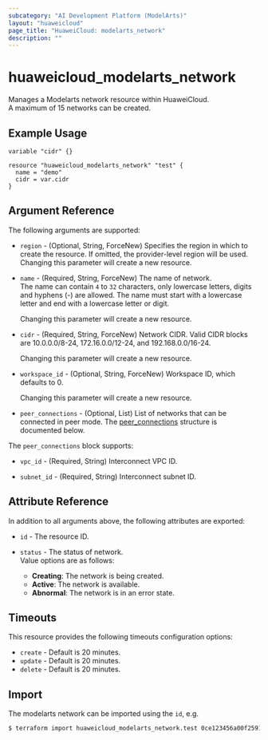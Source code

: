 ```yaml
---
subcategory: "AI Development Platform (ModelArts)"
layout: "huaweicloud"
page_title: "HuaweiCloud: modelarts_network"
description: ""
---
```


# huaweicloud_modelarts_network

Manages a Modelarts network resource within HuaweiCloud.  
A maximum of 15 networks can be created.

## Example Usage

```hcl
variable "cidr" {}

resource "huaweicloud_modelarts_network" "test" {
  name = "demo"
  cidr = var.cidr
}
```

## Argument Reference

The following arguments are supported:

* `region` - (Optional, String, ForceNew) Specifies the region in which to create the resource.
  If omitted, the provider-level region will be used. Changing this parameter will create a new resource.

* `name` - (Required, String, ForceNew) The name of network.  
  The name can contain `4` to `32` characters, only lowercase letters, digits and hyphens (-) are allowed.
  The name must start with a lowercase letter and end with a lowercase letter or digit.

  Changing this parameter will create a new resource.

* `cidr` - (Required, String, ForceNew) Network CIDR.
  Valid CIDR blocks are 10.0.0.0/8-24, 172.16.0.0/12-24, and 192.168.0.0/16-24.  

  Changing this parameter will create a new resource.

* `workspace_id` - (Optional, String, ForceNew) Workspace ID, which defaults to 0.  

  Changing this parameter will create a new resource.

* `peer_connections` - (Optional, List) List of networks that can be connected in peer mode.
The [peer_connections](#ModelartsNetwork_PeerConnection) structure is documented below.

<a name="ModelartsNetwork_PeerConnection"></a>
The `peer_connections` block supports:

* `vpc_id` - (Required, String) Interconnect VPC ID.  

* `subnet_id` - (Required, String) Interconnect subnet ID.  

## Attribute Reference

In addition to all arguments above, the following attributes are exported:

* `id` - The resource ID.

* `status` - The status of network.  
  Value options are as follows:
    + **Creating**: The network is being created.
    + **Active**: The network is available.
    + **Abnormal**: The network is in an error state.

## Timeouts

This resource provides the following timeouts configuration options:

* `create` - Default is 20 minutes.
* `update` - Default is 20 minutes.
* `delete` - Default is 20 minutes.

## Import

The modelarts network can be imported using the `id`, e.g.

```bash
$ terraform import huaweicloud_modelarts_network.test 0ce123456a00f2591fabc00385ff1234
```

